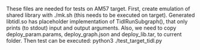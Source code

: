 These files are needed for tests on AM57 target.
First, create emulation of shared library with ./mk.sh (this needs to be executed on target).
Generated libtidl.so has placeholder implementation of TidlRunSubgraph(), that only prints (to stdout) input and output arguments.
Also, we need to copy deploy_param.params, deploy_graph.json and deploy_lib.tar, to current folder.
Then test can be executed: python3 ./test_target_tidl.py

